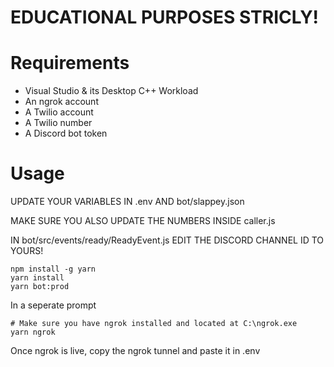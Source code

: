 # EDUCATIONAL PURPOSES STRICLY!

# Requirements

- Visual Studio & its Desktop C++ Workload
- An ngrok account
- A Twilio account
- A Twilio number 
- A Discord bot token


# Usage

UPDATE YOUR VARIABLES IN .env AND bot/slappey.json

MAKE SURE YOU ALSO UPDATE THE NUMBERS INSIDE caller.js

IN bot/src/events/ready/ReadyEvent.js EDIT THE DISCORD CHANNEL ID TO YOURS!

```
npm install -g yarn
yarn install
yarn bot:prod
```
In a seperate prompt
```
# Make sure you have ngrok installed and located at C:\ngrok.exe
yarn ngrok
```
Once ngrok is live, copy the ngrok tunnel and paste it in .env
